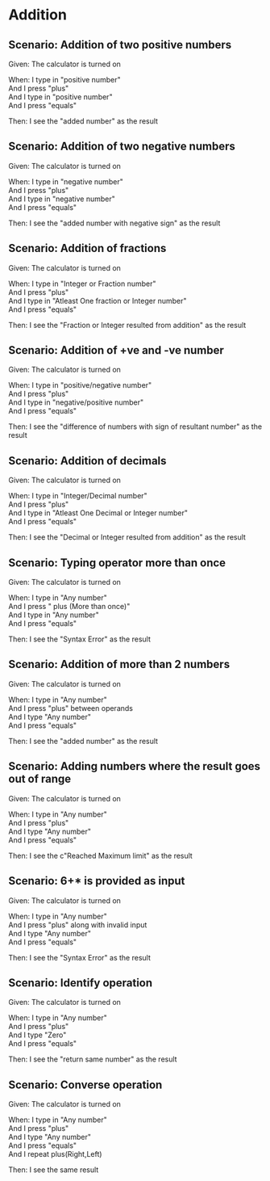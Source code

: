 # Addition

## Scenario: Addition of two positive numbers

Given:  The calculator is turned on

When: I type in "positive number"  
And I press "plus"  
And I type in "positive number"  
And I press "equals"

Then: I see the "added number" as the result

## Scenario: Addition of two negative numbers

Given:  The calculator is turned on

When: I type in "negative number"  
And I press "plus"  
And I type in "negative number"  
And I press "equals"

Then: I see the "added number with negative sign" as the result

## Scenario: Addition of fractions

Given:  The calculator is turned on

When: I type in "Integer or Fraction number"  
And I press "plus"  
And I type in "Atleast One fraction or Integer number"  
And I press "equals"

Then: I see the "Fraction or Integer resulted from addition" as the result

## Scenario: Addition of +ve and -ve number

Given:  The calculator is turned on

When: I type in "positive/negative number"  
And I press "plus"  
And I type in "negative/positive number"  
And I press "equals"

Then: I see the "difference of numbers with sign of resultant number" as the result

## Scenario: Addition of decimals

Given:  The calculator is turned on

When: I type in "Integer/Decimal number"  
And I press "plus"  
And I type in "Atleast One Decimal or Integer number"  
And I press "equals"

Then: I see the "Decimal or Integer resulted from addition" as the result

## Scenario: Typing operator more than once

Given:  The calculator is turned on

When: I type in "Any number"  
And I press " plus (More than once)"  
And I type in "Any number"  
And I press "equals"

Then: I see the "Syntax Error" as the result

## Scenario: Addition of more than 2 numbers

Given:  The calculator is turned on

When: I type in "Any number"  
And I press "plus" between operands  
And I type "Any number"  
And I press "equals"

Then: I see the "added number" as the result

## Scenario: Adding numbers where the result goes out of range

Given:  The calculator is turned on

When: I type in "Any number"  
And I press "plus"  
And I type "Any number"  
And I press "equals"

Then: I see the c"Reached Maximum limit" as the result

## Scenario: 6+* is provided as input

Given:  The calculator is turned on

When: I type in "Any number"  
And I press "plus" along with invalid input  
And I type "Any number"  
And I press "equals"

Then: I see the "Syntax Error" as the result

## Scenario: Identify operation

Given:  The calculator is turned on

When: I type in "Any number"  
And I press "plus"  
And I type "Zero"  
And I press "equals"

Then: I see the "return same number" as the result

## Scenario: Converse operation

Given:  The calculator is turned on

When: I type in "Any number"  
And I press "plus"  
And I type "Any number"  
And I press "equals"  
And I repeat plus(Right,Left)

Then: I see the same result
